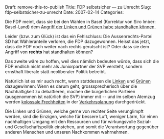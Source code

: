 Draft: remove-this-to-publish
Title: FDP selbstsicher — zu Unrecht
Slug: fdp-selbstsicher-zu-unrecht
Date: 2007-02-14
Categories:

Die FDP meint, dass sie bei den Wahlen in Basel (Korrektur von Siro Imber: Basel-Land) dem [Angriff der Linken und Grünen habe standhalten können](http://www.fdp-zh.ch/page/content/index.asp?MenuID=8600&ID=49017&ConID=49017&View=&Item=1).

Leider (bzw. zum Glück) ist das ein Fehlschluss: Die Aussenrechts-Partei SD hat Wähleranteile verloren, die FDP dazugewonnen. Heisst das jetzt, dass die FDP noch weiter nach rechts gerutscht ist? Oder dass sie dem Angriff von **rechts** hat standhalten können?

Das zweite wäre zu hoffen, weil dies nämlich bedeuten würde, dass sich die FDP endlich nicht mehr als Juniorpartner der SVP versteht, sondern ernsthaft liberale statt neoliberaler Politik betreibt.

Natürlich ist es mir auch recht, wenn stattdessen die [Linken](http://www.spzuerich.ch/) und [Grünen](http://www.gruene-zh.ch/) dazugewinnen: Wenn es darum geht, grosssprecherisch über die Nachhaltigkeit zu debattieren, machen die bürgerlichen Parteien (ausgenommen ist natürlich die SVP) immer mit -- und im selben Atemzug werden [kolossale Frechheiten](http://www.gruene-zh.ch/Verkehrsrichtplan.298.0.html?&L=0.) in der [Verkehrsplanung](http://www.richtplan.zh.ch/internet/bd/arv/richtplan/de/home.html) durchgedrückt.

Die Linken und Grünen, welche gerne von rechter Seite verunglimpft werden, sind die Einzigen, welche für bessere Luft, weniger Lärm, für einen nachhaltigen Umgang mit den Ressourcen und für wirkungsvolle Sozial- und Gesellschaftspolitik einstehen, und somit die Verantwortung gegenüber anderen Menschen und unseren Nachkommen wahrnehmen.

